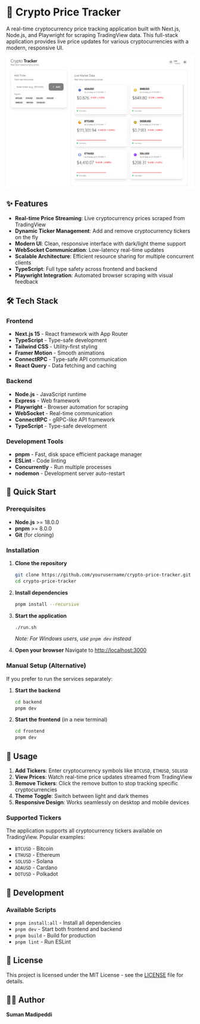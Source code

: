 # 🚀 Crypto Price Tracker

A real-time cryptocurrency price tracking application built with Next.js, Node.js, and Playwright for scraping TradingView data. This full-stack application provides live price updates for various cryptocurrencies with a modern, responsive UI.

![Demo](demo.png)

## ✨ Features

- **Real-time Price Streaming**: Live cryptocurrency prices scraped from TradingView
- **Dynamic Ticker Management**: Add and remove cryptocurrency tickers on the fly
- **Modern UI**: Clean, responsive interface with dark/light theme support
- **WebSocket Communication**: Low-latency real-time updates
- **Scalable Architecture**: Efficient resource sharing for multiple concurrent clients
- **TypeScript**: Full type safety across frontend and backend
- **Playwright Integration**: Automated browser scraping with visual feedback

## 🛠️ Tech Stack

### Frontend
- **Next.js 15** - React framework with App Router
- **TypeScript** - Type-safe development
- **Tailwind CSS** - Utility-first styling
- **Framer Motion** - Smooth animations
- **ConnectRPC** - Type-safe API communication
- **React Query** - Data fetching and caching

### Backend
- **Node.js** - JavaScript runtime
- **Express** - Web framework
- **Playwright** - Browser automation for scraping
- **WebSocket** - Real-time communication
- **ConnectRPC** - gRPC-like API framework
- **TypeScript** - Type-safe development

### Development Tools
- **pnpm** - Fast, disk space efficient package manager
- **ESLint** - Code linting
- **Concurrently** - Run multiple processes
- **nodemon** - Development server auto-restart

## 🚀 Quick Start

### Prerequisites

- **Node.js** >= 18.0.0
- **pnpm** >= 8.0.0
- **Git** (for cloning)

### Installation

1. **Clone the repository**
   ```bash
   git clone https://github.com/yourusername/crypto-price-tracker.git
   cd crypto-price-tracker
   ```

2. **Install dependencies**
   ```bash
   pnpm install --recursive
   ```

3. **Start the application**
   ```bash
   ./run.sh
   ```
   *Note: For Windows users, use `pnpm dev` instead*

4. **Open your browser**
   Navigate to [http://localhost:3000](http://localhost:3000)

### Manual Setup (Alternative)

If you prefer to run the services separately:

1. **Start the backend**
   ```bash
   cd backend
   pnpm dev
   ```

2. **Start the frontend** (in a new terminal)
   ```bash
   cd frontend
   pnpm dev
   ```

## 📖 Usage

1. **Add Tickers**: Enter cryptocurrency symbols like `BTCUSD`, `ETHUSD`, `SOLUSD`
2. **View Prices**: Watch real-time price updates streamed from TradingView
3. **Remove Tickers**: Click the remove button to stop tracking specific cryptocurrencies
4. **Theme Toggle**: Switch between light and dark themes
5. **Responsive Design**: Works seamlessly on desktop and mobile devices

### Supported Tickers

The application supports all cryptocurrency tickers available on TradingView. Popular examples:
- `BTCUSD` - Bitcoin
- `ETHUSD` - Ethereum
- `SOLUSD` - Solana
- `ADAUSD` - Cardano
- `DOTUSD` - Polkadot

## 🔧 Development

### Available Scripts

- `pnpm install:all` - Install all dependencies
- `pnpm dev` - Start both frontend and backend
- `pnpm build` - Build for production
- `pnpm lint` - Run ESLint

## 📝 License

This project is licensed under the MIT License - see the [LICENSE](LICENSE) file for details.

## 👨‍💻 Author

**Suman Madipeddi**